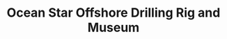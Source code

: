 ---
layout: repo
title: "Ocean Star Offshore Drilling Rig and Museum"
id: 17251
permalink: repos/17251/
---